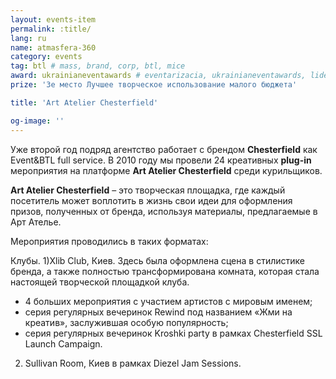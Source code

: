 ```yaml
---
layout: events-item
permalink: :title/
lang: ru
name: atmasfera-360
category: events
tag: btl # mass, brand, corp, btl, mice
award: ukrainianeventawards # eventarizacia, ukrainianeventawards, liderotrasli
prize: '3е место Лучшее творческое использование малого бюджета'

title: 'Art Atelier Chesterfield'

og-image: ''
---
```


Уже второй год подряд  агентство работает с брендом <b>Chesterfield</b> как Event&BTL full service.  В 2010 году мы провели 24 креативных <b>plug-in</b> мероприятия на платформе <b>Art  Atelier Chesterfield</b> среди курильщиков.

<b>Art  Atelier  Chesterfield</b> – это  творческая площадка, где каждый посетитель  может воплотить в жизнь свои идеи для оформления призов, полученных от бренда, используя материалы, предлагаемые в Арт Ателье.

Мероприятия проводились в таких форматах:

Клубы.
1)Xlib Club, Киев. Здесь была оформлена сцена в стилистике бренда, а также полностью трансформирована комната, которая стала настоящей творческой площадкой клуба.

- 4 больших мероприятия с участием артистов с мировым именем;
- серия регулярных вечеринок Rewind под названием «Жми на креатив», заслужившая особую популярность;
- серия регулярных вечеринок Kroshki party в рамках Chesterfield SSL Launch Campaign.

2) Sullivan Room, Киев в рамках Diezel Jam Sessions.
